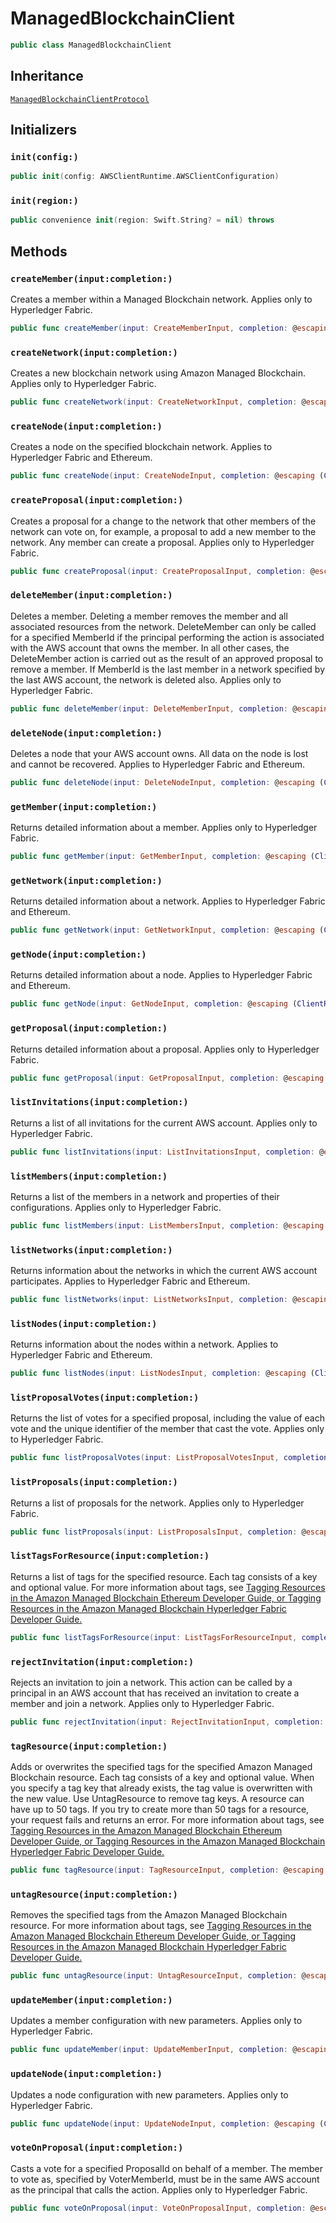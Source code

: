 # ManagedBlockchainClient

``` swift
public class ManagedBlockchainClient 
```

## Inheritance

[`ManagedBlockchainClientProtocol`](/aws-sdk-swift/reference/0.x/AWSManagedBlockchain/ManagedBlockchainClientProtocol)

## Initializers

### `init(config:)`

``` swift
public init(config: AWSClientRuntime.AWSClientConfiguration) 
```

### `init(region:)`

``` swift
public convenience init(region: Swift.String? = nil) throws 
```

## Methods

### `createMember(input:completion:)`

Creates a member within a Managed Blockchain network.
Applies only to Hyperledger Fabric.

``` swift
public func createMember(input: CreateMemberInput, completion: @escaping (ClientRuntime.SdkResult<CreateMemberOutputResponse, CreateMemberOutputError>) -> Void)
```

### `createNetwork(input:completion:)`

Creates a new blockchain network using Amazon Managed Blockchain.
Applies only to Hyperledger Fabric.

``` swift
public func createNetwork(input: CreateNetworkInput, completion: @escaping (ClientRuntime.SdkResult<CreateNetworkOutputResponse, CreateNetworkOutputError>) -> Void)
```

### `createNode(input:completion:)`

Creates a node on the specified blockchain network.
Applies to Hyperledger Fabric and Ethereum.

``` swift
public func createNode(input: CreateNodeInput, completion: @escaping (ClientRuntime.SdkResult<CreateNodeOutputResponse, CreateNodeOutputError>) -> Void)
```

### `createProposal(input:completion:)`

Creates a proposal for a change to the network that other members of the network can vote on, for example, a proposal to add a new member to the network. Any member can create a proposal.
Applies only to Hyperledger Fabric.

``` swift
public func createProposal(input: CreateProposalInput, completion: @escaping (ClientRuntime.SdkResult<CreateProposalOutputResponse, CreateProposalOutputError>) -> Void)
```

### `deleteMember(input:completion:)`

Deletes a member. Deleting a member removes the member and all associated resources from the network. DeleteMember can only be called for a specified MemberId if the principal performing the action is associated with the AWS account that owns the member. In all other cases, the DeleteMember action is carried out as the result of an approved proposal to remove a member. If MemberId is the last member in a network specified by the last AWS account, the network is deleted also.
Applies only to Hyperledger Fabric.

``` swift
public func deleteMember(input: DeleteMemberInput, completion: @escaping (ClientRuntime.SdkResult<DeleteMemberOutputResponse, DeleteMemberOutputError>) -> Void)
```

### `deleteNode(input:completion:)`

Deletes a node that your AWS account owns. All data on the node is lost and cannot be recovered.
Applies to Hyperledger Fabric and Ethereum.

``` swift
public func deleteNode(input: DeleteNodeInput, completion: @escaping (ClientRuntime.SdkResult<DeleteNodeOutputResponse, DeleteNodeOutputError>) -> Void)
```

### `getMember(input:completion:)`

Returns detailed information about a member.
Applies only to Hyperledger Fabric.

``` swift
public func getMember(input: GetMemberInput, completion: @escaping (ClientRuntime.SdkResult<GetMemberOutputResponse, GetMemberOutputError>) -> Void)
```

### `getNetwork(input:completion:)`

Returns detailed information about a network.
Applies to Hyperledger Fabric and Ethereum.

``` swift
public func getNetwork(input: GetNetworkInput, completion: @escaping (ClientRuntime.SdkResult<GetNetworkOutputResponse, GetNetworkOutputError>) -> Void)
```

### `getNode(input:completion:)`

Returns detailed information about a node.
Applies to Hyperledger Fabric and Ethereum.

``` swift
public func getNode(input: GetNodeInput, completion: @escaping (ClientRuntime.SdkResult<GetNodeOutputResponse, GetNodeOutputError>) -> Void)
```

### `getProposal(input:completion:)`

Returns detailed information about a proposal.
Applies only to Hyperledger Fabric.

``` swift
public func getProposal(input: GetProposalInput, completion: @escaping (ClientRuntime.SdkResult<GetProposalOutputResponse, GetProposalOutputError>) -> Void)
```

### `listInvitations(input:completion:)`

Returns a list of all invitations for the current AWS account.
Applies only to Hyperledger Fabric.

``` swift
public func listInvitations(input: ListInvitationsInput, completion: @escaping (ClientRuntime.SdkResult<ListInvitationsOutputResponse, ListInvitationsOutputError>) -> Void)
```

### `listMembers(input:completion:)`

Returns a list of the members in a network and properties of their configurations.
Applies only to Hyperledger Fabric.

``` swift
public func listMembers(input: ListMembersInput, completion: @escaping (ClientRuntime.SdkResult<ListMembersOutputResponse, ListMembersOutputError>) -> Void)
```

### `listNetworks(input:completion:)`

Returns information about the networks in which the current AWS account participates.
Applies to Hyperledger Fabric and Ethereum.

``` swift
public func listNetworks(input: ListNetworksInput, completion: @escaping (ClientRuntime.SdkResult<ListNetworksOutputResponse, ListNetworksOutputError>) -> Void)
```

### `listNodes(input:completion:)`

Returns information about the nodes within a network.
Applies to Hyperledger Fabric and Ethereum.

``` swift
public func listNodes(input: ListNodesInput, completion: @escaping (ClientRuntime.SdkResult<ListNodesOutputResponse, ListNodesOutputError>) -> Void)
```

### `listProposalVotes(input:completion:)`

Returns the list of votes for a specified proposal, including the value of each vote and the unique identifier of the member that cast the vote.
Applies only to Hyperledger Fabric.

``` swift
public func listProposalVotes(input: ListProposalVotesInput, completion: @escaping (ClientRuntime.SdkResult<ListProposalVotesOutputResponse, ListProposalVotesOutputError>) -> Void)
```

### `listProposals(input:completion:)`

Returns a list of proposals for the network.
Applies only to Hyperledger Fabric.

``` swift
public func listProposals(input: ListProposalsInput, completion: @escaping (ClientRuntime.SdkResult<ListProposalsOutputResponse, ListProposalsOutputError>) -> Void)
```

### `listTagsForResource(input:completion:)`

Returns a list of tags for the specified resource. Each tag consists of a key and optional value.
For more information about tags, see <a href="https:​//docs.aws.amazon.com/managed-blockchain/latest/ethereum-dev/tagging-resources.html">Tagging Resources in the Amazon Managed Blockchain Ethereum Developer Guide, or <a href="https:​//docs.aws.amazon.com/managed-blockchain/latest/hyperledger-fabric-dev/tagging-resources.html">Tagging Resources in the Amazon Managed Blockchain Hyperledger Fabric Developer Guide.

``` swift
public func listTagsForResource(input: ListTagsForResourceInput, completion: @escaping (ClientRuntime.SdkResult<ListTagsForResourceOutputResponse, ListTagsForResourceOutputError>) -> Void)
```

### `rejectInvitation(input:completion:)`

Rejects an invitation to join a network. This action can be called by a principal in an AWS account that has received an invitation to create a member and join a network.
Applies only to Hyperledger Fabric.

``` swift
public func rejectInvitation(input: RejectInvitationInput, completion: @escaping (ClientRuntime.SdkResult<RejectInvitationOutputResponse, RejectInvitationOutputError>) -> Void)
```

### `tagResource(input:completion:)`

Adds or overwrites the specified tags for the specified Amazon Managed Blockchain resource. Each tag consists of a key and optional value.
When you specify a tag key that already exists, the tag value is overwritten with the new value. Use UntagResource to remove tag keys.
A resource can have up to 50 tags. If you try to create more than 50 tags for a resource, your request fails and returns an error.
For more information about tags, see <a href="https:​//docs.aws.amazon.com/managed-blockchain/latest/ethereum-dev/tagging-resources.html">Tagging Resources in the Amazon Managed Blockchain Ethereum Developer Guide, or <a href="https:​//docs.aws.amazon.com/managed-blockchain/latest/hyperledger-fabric-dev/tagging-resources.html">Tagging Resources in the Amazon Managed Blockchain Hyperledger Fabric Developer Guide.

``` swift
public func tagResource(input: TagResourceInput, completion: @escaping (ClientRuntime.SdkResult<TagResourceOutputResponse, TagResourceOutputError>) -> Void)
```

### `untagResource(input:completion:)`

Removes the specified tags from the Amazon Managed Blockchain resource.
For more information about tags, see <a href="https:​//docs.aws.amazon.com/managed-blockchain/latest/ethereum-dev/tagging-resources.html">Tagging Resources in the Amazon Managed Blockchain Ethereum Developer Guide, or <a href="https:​//docs.aws.amazon.com/managed-blockchain/latest/hyperledger-fabric-dev/tagging-resources.html">Tagging Resources in the Amazon Managed Blockchain Hyperledger Fabric Developer Guide.

``` swift
public func untagResource(input: UntagResourceInput, completion: @escaping (ClientRuntime.SdkResult<UntagResourceOutputResponse, UntagResourceOutputError>) -> Void)
```

### `updateMember(input:completion:)`

Updates a member configuration with new parameters.
Applies only to Hyperledger Fabric.

``` swift
public func updateMember(input: UpdateMemberInput, completion: @escaping (ClientRuntime.SdkResult<UpdateMemberOutputResponse, UpdateMemberOutputError>) -> Void)
```

### `updateNode(input:completion:)`

Updates a node configuration with new parameters.
Applies only to Hyperledger Fabric.

``` swift
public func updateNode(input: UpdateNodeInput, completion: @escaping (ClientRuntime.SdkResult<UpdateNodeOutputResponse, UpdateNodeOutputError>) -> Void)
```

### `voteOnProposal(input:completion:)`

Casts a vote for a specified ProposalId on behalf of a member. The member to vote as, specified by VoterMemberId, must be in the same AWS account as the principal that calls the action.
Applies only to Hyperledger Fabric.

``` swift
public func voteOnProposal(input: VoteOnProposalInput, completion: @escaping (ClientRuntime.SdkResult<VoteOnProposalOutputResponse, VoteOnProposalOutputError>) -> Void)
```
